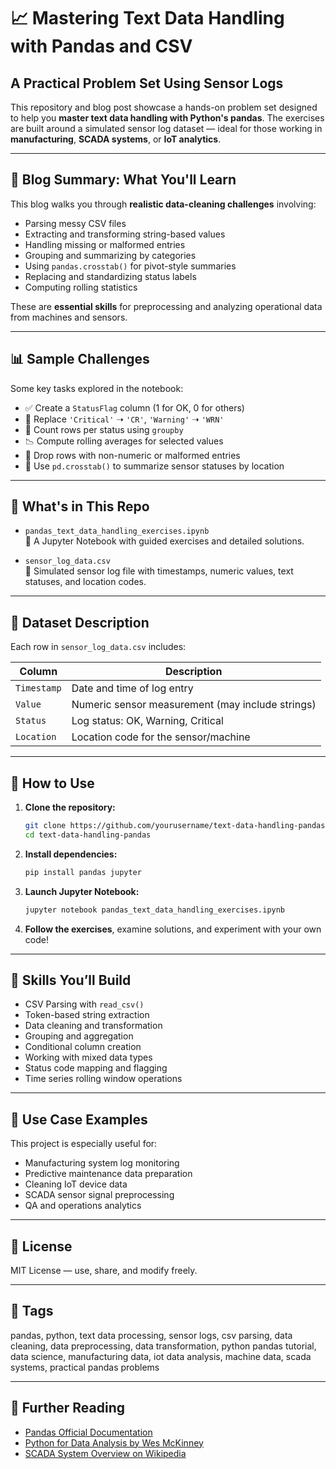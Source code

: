 
# 📈 Mastering Text Data Handling with Pandas and CSV  
## A Practical Problem Set Using Sensor Logs

This repository and blog post showcase a hands-on problem set designed to help you **master text data handling with Python's pandas**. The exercises are built around a simulated sensor log dataset — ideal for those working in **manufacturing**, **SCADA systems**, or **IoT analytics**.

---

## 🧠 Blog Summary: What You'll Learn

This blog walks you through **realistic data-cleaning challenges** involving:

- Parsing messy CSV files
- Extracting and transforming string-based values
- Handling missing or malformed entries
- Grouping and summarizing by categories
- Using `pandas.crosstab()` for pivot-style summaries
- Replacing and standardizing status labels
- Computing rolling statistics

These are **essential skills** for preprocessing and analyzing operational data from machines and sensors.

---

## 📊 Sample Challenges

Some key tasks explored in the notebook:

- ✅ Create a `StatusFlag` column (1 for OK, 0 for others)
- 🔁 Replace `'Critical'` ➝ `'CR'`, `'Warning'` ➝ `'WRN'`
- 📌 Count rows per status using `groupby`
- 📉 Compute rolling averages for selected values
- 🧹 Drop rows with non-numeric or malformed entries
- 🧮 Use `pd.crosstab()` to summarize sensor statuses by location

---

## 📂 What's in This Repo

- `pandas_text_data_handling_exercises.ipynb`  
  📒 A Jupyter Notebook with guided exercises and detailed solutions.

- `sensor_log_data.csv`  
  📄 Simulated sensor log file with timestamps, numeric values, text statuses, and location codes.

---

## 📌 Dataset Description

Each row in `sensor_log_data.csv` includes:

| Column       | Description                              |
|--------------|------------------------------------------|
| `Timestamp`  | Date and time of log entry               |
| `Value`      | Numeric sensor measurement (may include strings) |
| `Status`     | Log status: OK, Warning, Critical        |
| `Location`   | Location code for the sensor/machine     |

---

## 🚀 How to Use

1. **Clone the repository:**

   ```bash
   git clone https://github.com/yourusername/text-data-handling-pandas.git
   cd text-data-handling-pandas
   ```

2. **Install dependencies:**

   ```bash
   pip install pandas jupyter
   ```

3. **Launch Jupyter Notebook:**

   ```bash
   jupyter notebook pandas_text_data_handling_exercises.ipynb
   ```

4. **Follow the exercises**, examine solutions, and experiment with your own code!

---

## 🧰 Skills You’ll Build

- CSV Parsing with `read_csv()`
- Token-based string extraction
- Data cleaning and transformation
- Grouping and aggregation
- Conditional column creation
- Working with mixed data types
- Status code mapping and flagging
- Time series rolling window operations

---

## 💼 Use Case Examples

This project is especially useful for:

- Manufacturing system log monitoring
- Predictive maintenance data preparation
- Cleaning IoT device data
- SCADA sensor signal preprocessing
- QA and operations analytics

---

## 📜 License

MIT License — use, share, and modify freely.

---

## 🔖 Tags

pandas, python, text data processing, sensor logs, csv parsing, data cleaning, data preprocessing, data transformation, python pandas tutorial, data science, manufacturing data, iot data analysis, machine data, scada systems, practical pandas problems

---

## 🔗 Further Reading

- [Pandas Official Documentation](https://pandas.pydata.org/)
- [Python for Data Analysis by Wes McKinney](https://wesmckinney.com/book/)
- [SCADA System Overview on Wikipedia](https://en.wikipedia.org/wiki/SCADA)

